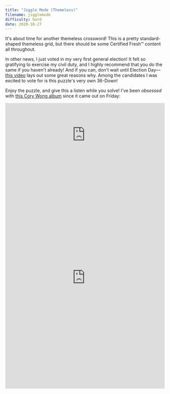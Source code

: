 ```yaml
---
title: "Jiggle Mode (Themeless)"
filename: jigglemode
difficulty: hard
date: 2020-10-27
---
```


It's about time for another themeless crossword! This is a pretty standard-shaped themeless grid, but there should be some Certified Fresh™ content all throughout.

In other news, I just voted in my very first general election! It felt so gratifying to exercise my civil duty, and I highly recommend that you do the same if you haven't already! And if you can, don't wait until Election Day—[this video](https://youtu.be/gWpdkmKMjeA) lays out some great reasons why. Among the candidates I was excited to vote for is this puzzle's very own 36-Down!

Enjoy the puzzle, and give this a listen while you solve! I've been *obsessed* with [this Cory Wong album](https://open.spotify.com/album/7BWRgbyTOEjtPyVUnTxwj8?si=k12v3e6ESO2vAresLsJBgg) since it came out on Friday:<br/>

<iframe width="100%" height="200px" src="https://www.youtube.com/embed/jpgQwwPUBGU" frameborder="0" allow="accelerometer; autoplay; clipboard-write; encrypted-media; gyroscope; picture-in-picture" allowfullscreen></iframe><br/>

<iframe height="700" width="100%" allowfullscreen="true" style="border:none;width: 100% !important;position: static;display: block !important;margin: 0 !important;"  name="80a395d458cc73db445abfa4d939b092b4a474d001c5431bf80bbf61485a14ea" src="https://amuselabs.com/pmm/crossword?id=eb45c1c6&set=80a395d458cc73db445abfa4d939b092b4a474d001c5431bf80bbf61485a14ea&embed=1&compact=1&maxCols=2"></iframe>